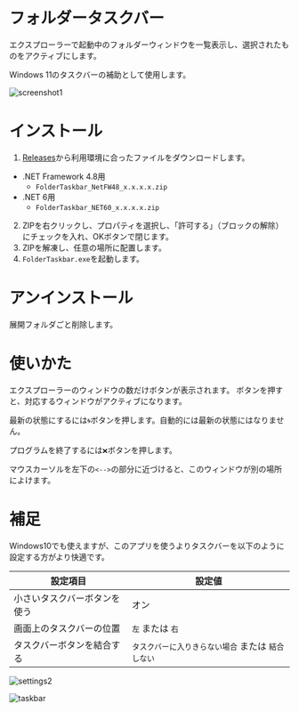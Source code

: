 # フォルダータスクバー

エクスプローラーで起動中のフォルダーウィンドウを一覧表示し、選択されたものをアクティブにします。

Windows 11のタスクバーの補助として使用します。

![screenshot1](https://user-images.githubusercontent.com/99333667/153207439-933b41cc-70f4-4136-94e3-62e7bc21f33b.png)

# インストール

1. [Releases](https://github.com/3xKEsGJQsmEQLAfuMv9QikF8i9y7Bf1D6NjguXg/folder-taskbar/releases)から利用環境に合ったファイルをダウンロードします。
  - .NET Framework 4.8用
    - `FolderTaskbar_NetFW48_x.x.x.x.zip`
  - .NET 6用
    - `FolderTaskbar_NET60_x.x.x.x.zip`
2. ZIPを右クリックし、プロパティを選択し、「許可する」（ブロックの解除）にチェックを入れ、OKボタンで閉じます。
3. ZIPを解凍し、任意の場所に配置します。
4. `FolderTaskbar.exe`を起動します。

# アンインストール

展開フォルダごと削除します。

# 使いかた

エクスプローラーのウィンドウの数だけボタンが表示されます。
ボタンを押すと、対応するウィンドウがアクティブになります。

最新の状態にするには`🌀`ボタンを押します。自動的には最新の状態にはなりません。

プログラムを終了するには`❌`ボタンを押します。

マウスカーソルを左下の`<-->`の部分に近づけると、このウィンドウが別の場所によけます。

# 補足

Windows10でも使えますが、このアプリを使うよりタスクバーを以下のように設定する方がより快適です。

| 設定項目                     | 設定値                                             |
| ---------------------------- | -------------------------------------------------- |
| 小さいタスクバーボタンを使う | オン                                               |
| 画面上のタスクバーの位置     | `左` または `右`                                   |
| タスクバーボタンを結合する   | `タスクバーに入りきらない場合` または `結合しない` |

![settings2](https://user-images.githubusercontent.com/99333667/153332184-be0fbb82-65c4-4645-b858-cdffea5ffd56.png)

![taskbar](https://user-images.githubusercontent.com/99333667/153332157-812dbbe4-b695-4a6d-a667-e4a83d287914.png)
